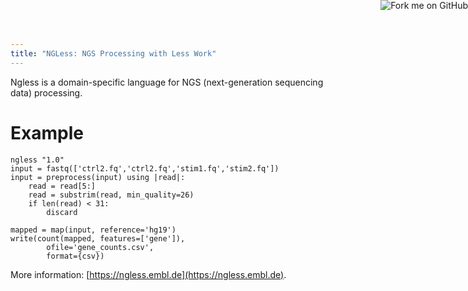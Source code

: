 ```yaml
---
title: "NGLess: NGS Processing with Less Work"
---
```



<a href="https://github.com/ngless-toolkit/ngless">
    <img style="position: absolute; top: 0; right: 0; border: 0;" src="https://s3.amazonaws.com/github/ribbons/forkme_right_darkblue_121621.png" alt="Fork me on GitHub" />
</a>

Ngless is a domain-specific language for NGS (next-generation sequencing
data) processing.

# Example

    ngless "1.0"
    input = fastq(['ctrl2.fq','ctrl2.fq','stim1.fq','stim2.fq'])
    input = preprocess(input) using |read|:
        read = read[5:]
        read = substrim(read, min_quality=26)
        if len(read) < 31:
            discard

    mapped = map(input, reference='hg19')
    write(count(mapped, features=['gene']),
            ofile='gene_counts.csv',
            format={csv})

More information: 
[https://ngless.embl.de](https://ngless.embl.de).
